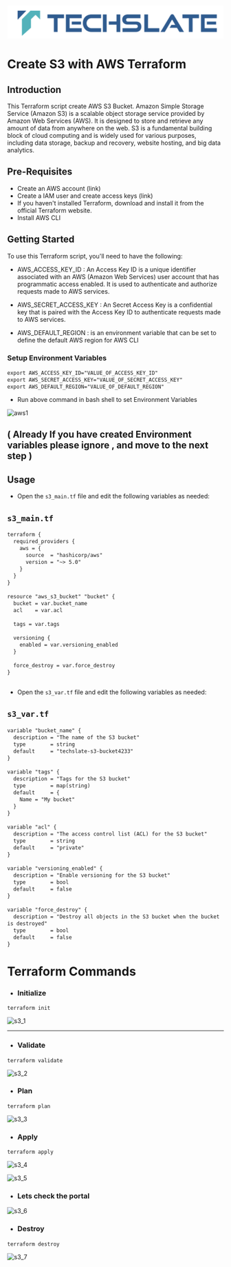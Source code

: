 ![TechSlate](../../../global/images/ts.png)

# Create S3 with AWS Terraform

## Introduction

This Terraform script create AWS S3 Bucket. Amazon Simple Storage Service (Amazon S3) is a scalable object storage service provided by Amazon Web Services (AWS). It is designed to store and retrieve any amount of data from anywhere on the web. S3 is a fundamental building block of cloud computing and is widely used for various purposes, including data storage, backup and recovery, website hosting, and big data analytics.

## Pre-Requisites

- Create an AWS account (link)
- Create a IAM user and create access keys (link)
- If you haven't installed Terraform, download and install it from the official Terraform website.
- Install AWS CLI

## Getting Started

To use this Terraform script, you'll need to have the following:

- AWS_ACCESS_KEY_ID : An Access Key ID is a unique identifier associated with an AWS (Amazon Web Services) user account that has programmatic access enabled. It is used to authenticate and authorize requests made to AWS services.

- AWS_SECRET_ACCESS_KEY : An Secret Access Key is a confidential key that is paired with the Access Key ID to authenticate requests made to AWS services.

- AWS_DEFAULT_REGION : is an environment variable that can be set to define the default AWS region for AWS CLI


### Setup Environment Variables

```
export AWS_ACCESS_KEY_ID="VALUE_OF_ACCESS_KEY_ID"
export AWS_SECRET_ACCESS_KEY="VALUE_OF_SECRET_ACCESS_KEY"
export AWS_DEFAULT_REGION="VALUE_OF_DEFAULT_REGION"
```


- Run above command in bash shell to set Environment Variables


![aws1](https://github.com/techslateramu/allinone/assets/123730077/8855f072-58c4-4c47-8a2c-e2d41a8c5a22)


## ( Already If you have created Environment variables please ignore , and move to the next step )




## Usage


- Open the `s3_main.tf` file and edit the following variables as needed:

## `s3_main.tf`
```
terraform {
  required_providers {
    aws = {
      source  = "hashicorp/aws"
      version = "~> 5.0"
    }
  }
}

resource "aws_s3_bucket" "bucket" {
  bucket = var.bucket_name
  acl    = var.acl

  tags = var.tags

  versioning {
    enabled = var.versioning_enabled
  }

  force_destroy = var.force_destroy
}


```



- Open the `s3_var.tf` file and edit the following variables as needed:


## `s3_var.tf`

```
variable "bucket_name" {
  description = "The name of the S3 bucket"
  type        = string
  default     = "techslate-s3-bucket4233"
}

variable "tags" {
  description = "Tags for the S3 bucket"
  type        = map(string)
  default     = {
    Name = "My bucket"
  }
}

variable "acl" {
  description = "The access control list (ACL) for the S3 bucket"
  type        = string
  default     = "private"
}

variable "versioning_enabled" {
  description = "Enable versioning for the S3 bucket"
  type        = bool
  default     = false
}

variable "force_destroy" {
  description = "Destroy all objects in the S3 bucket when the bucket is destroyed"
  type        = bool
  default     = false
}
```

# Terraform Commands

- ### Initialize

```
terraform init
```

![s3_1](https://github.com/techslateramu/allinone/assets/123730077/7a169e19-99bc-4983-acc9-2af0b0a891af)


***

- ### Validate

```
terraform validate
```

![s3_2](https://github.com/techslateramu/allinone/assets/123730077/1a48c738-4059-42e3-8c69-ca512a24ab2b)


- ### Plan

```
terraform plan
```

![s3_3](https://github.com/techslateramu/allinone/assets/123730077/090025da-50dc-450e-8f2f-3617e1ca1c59)


- ### Apply

```
terraform apply
```

![s3_4](https://github.com/techslateramu/allinone/assets/123730077/c5fdbefa-e57b-4cb5-9e16-01bdd31ca736)



![s3_5](https://github.com/techslateramu/allinone/assets/123730077/75189ca4-caab-4d8a-8b6e-ed374eb32a50)


- ### Lets check the portal

![s3_6](https://github.com/techslateramu/allinone/assets/123730077/ac8b2ac3-f229-4c1f-a6f6-cf06a10949ff)

- ###  Destroy

```
terraform destroy
```

![s3_7](https://github.com/techslateramu/allinone/assets/123730077/5facaab1-4df7-4c0a-94c1-eaa5069bf739)
